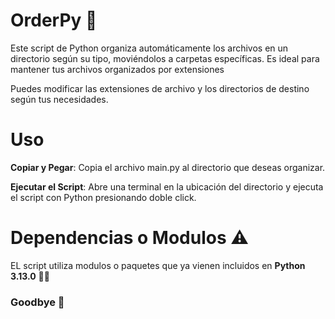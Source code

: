 # OrderPy 📂


Este script de Python organiza automáticamente los archivos en un directorio según su tipo, moviéndolos a carpetas específicas. Es ideal para mantener tus archivos organizados por extensiones

Puedes modificar las extensiones de archivo y los directorios de destino según tus necesidades.


# Uso

**Copiar y Pegar**: Copia el archivo main.py al directorio que deseas organizar.

**Ejecutar el Script**: Abre una terminal en la ubicación del directorio y ejecuta el script con Python presionando doble click.

# Dependencias o Modulos ⚠️

EL script utiliza modulos o paquetes que ya vienen incluidos en __Python 3.13.0__ 👨‍🚀


### Goodbye 👋